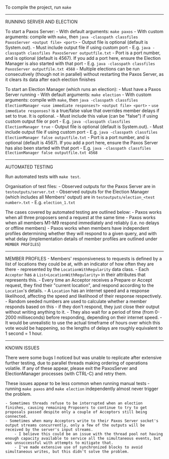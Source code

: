 To compile the project, run `make`

-----------

RUNNING SERVER AND ELECTION 

To start a Paxos Server:
    - With default arguments: `make paxos`
    - With custom arguments: compile with `make`, then `java -classpath classfiles PaxosServer <output file> <port>`
        - Output file is optional (default is System.out).
            - Must include output file if using custom port
            - E.g. `java -classpath classfiles PaxosServer outputfile.txt`
        - Port is a port number, and is optional (default is 4567). If you add a port here, ensure the Election Manager is also started with that port
            - E.g. `java -classpath classfiles PaxosServer outputfile.txt 4568`
    - Multiple elections can be run consecutively (though not in parallel) without restarting the Paxos Server, as it clears its data after each election finishes

To start an Election Manager (which runs an election):
    - Must have a Paxos Server running
    - With default arguments: `make election`
    - With custom arguments: compile with `make`, then `java -classpath classfiles ElectionManager <use immediate responses?> <output file> <port>`
        - `use immediate responses?` is a true/false value that overrides member delays if set to true. It is optional.
            - Must include this value (can be "false") if using custom output file or port
            - E.g. `java -classpath classfiles ElectionManager true`
        - Output file is optional (default is System.out).
            - Must include output file if using custom port
            - E.g. `java -classpath classfiles ElectionManager false outputfile.txt`
        - Port is a port number, and is optional (default is 4567). If you add a port here, ensure the Paxos Server has also been started with that port
            - E.g. `java -classpath classfiles ElectionManager false outputfile.txt 4568`


-----------

AUTOMATED TESTING

Run automated tests with `make test`.

Organisation of test files:
    - Observed outputs for the Paxos Server are in `testoutputs/server.txt`
    - Observed outputs for the Election Manager (which includes all Members' output) are in `testoutputs/election_<test number>.txt`
        - E.g. `election_1.txt`

The cases covered by automated testing are outlined below:
    - Paxos works when all three proposers send a request at the same time
    - Paxos works when all members M1-M9 respond immediately and reliably (i.e. no delays or offline members)
    - Paxos works when members have independent profiles determining whether they will respond to a given query, and with what delay (implementation details of member profiles are outlined under `MEMBER PROFILES`)

-----------

MEMBER PROFILES
    - Members' responsiveness to requests is defined by a list of locations they could be at, with an indicator of how often they are there - represented by the `LocationWithRegularity` data class.
    - Each `Acceptor` has a `List<LocationWithRegularity>` in their attributes that represents this.
    - Every time an Acceptor receives a Prepare or Accept request, they find their "current location", and respond according to the `Location`'s details.
        - A `Location` has an internet speed and a response likelihood, affecting the speed and likelihood of their response respectively.
        - Random seeded numbers are used to calculate whether a member responds based on this - if they don't respond, they just close their output without writing anything to it.
        - They also wait for a period of time (from 0-2000 milliseconds) before responding, depending on their internet speed.
    - It would be unrealistic to use the actual timeframe of hours over which this vote would be happening, so the lengths of delays are roughly equivalent to 1 second = 1 hour.

-----------

KNOWN ISSUES

There were some bugs I noticed but was unable to replicate after extensive further testing, due to parallel threads making ordering of operations volatile.
If any of these appear, please exit the PaxosServer and ElectionManager processes (with CTRL-C) and retry them.

These issues appear to be less common when running manual tests - running `make paxos` and `make election` independently almost never trigger the problem.

    - Sometimes threads refuse to be interrupted when an election finishes, causing remaining Proposers to continue to try to get proposals passed despite only a couple of Acceptors still being connected.
    - Sometimes when many Acceptors write to their Paxos Server socket's output streams concurrently, only a few of the outputs will be received by the server's input streams.
        - I believe this could be an issue with the thread pool not having enough capacity available to service all the simultaneous events, but was unsuccessful with attempts to mitigate that.
        - I've made extensive use of synchronized blocks to avoid simultaneous writes, but this didn't solve the problem.